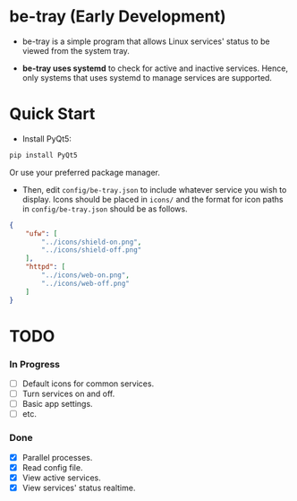 # be-tray (Early Development)


- be-tray is a simple program that allows Linux services' status to be viewed from the system tray.


- **be-tray uses systemd** to check for active and inactive services. Hence, only systems that uses systemd to manage services are supported.


# Quick Start


- Install PyQt5:

```sh
pip install PyQt5
```

Or use your preferred package manager.


- Then, edit `config/be-tray.json` to include whatever service you wish to display. Icons should be placed in `icons/` and the format for icon paths in `config/be-tray.json` should be as follows.

```json
{
    "ufw": [
        "../icons/shield-on.png",
        "../icons/shield-off.png"
    ],
    "httpd": [
        "../icons/web-on.png",
        "../icons/web-off.png"
    ]
}
```


# TODO


### In Progress
- [ ] Default icons for common services.
- [ ] Turn services on and off.
- [ ] Basic app settings.
- [ ] etc.

### Done    
- [x] Parallel processes.
- [x] Read config file.
- [x] View active services.
- [x] View services' status realtime.
